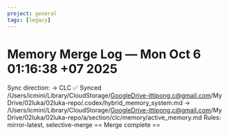 ```yaml
---
project: general
tags: [legacy]
---
```

# Memory Merge Log — Mon Oct  6 01:16:38 +07 2025
Sync direction: → CLC
✅ Synced /Users/icmini/Library/CloudStorage/GoogleDrive-ittipong.c@gmail.com/My Drive/02luka/02luka-repo/.codex/hybrid_memory_system.md → /Users/icmini/Library/CloudStorage/GoogleDrive-ittipong.c@gmail.com/My Drive/02luka/02luka-repo/a/section/clc/memory/active_memory.md
Rules: mirror-latest, selective-merge
== Merge complete ==
